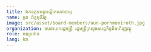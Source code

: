 ```yaml
---
title: ឯកឧត្តមអគ្គបណ្ឌិតសភាចារ្យ
name: អូន ព័ន្ធមុនីរ័ត្ន
image: src/asset/board-members/aun-pornmoniroth.jpg
organization: ឧបនាយករដ្ឋមន្ត្រី រដ្ឋមន្ត្រីក្រសួងសេដ្ឋកិច្ចនិងហិរញ្ញវត្ថុ
role: អនុប្រធាន
lang: km
---
```


